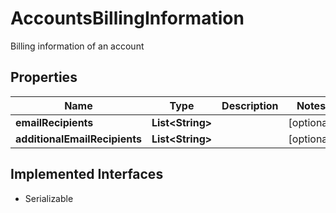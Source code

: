 

# AccountsBillingInformation

Billing information of an account

## Properties

| Name | Type | Description | Notes |
|------------ | ------------- | ------------- | -------------|
|**emailRecipients** | **List&lt;String&gt;** |  |  [optional] |
|**additionalEmailRecipients** | **List&lt;String&gt;** |  |  [optional] |


## Implemented Interfaces

* Serializable


